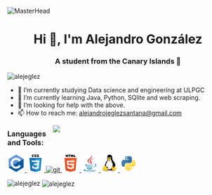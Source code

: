![MasterHead](https://mir-s3-cdn-cf.behance.net/project_modules/fs/67607955080161.597768d22e415.gif)

<h1 align="center">Hi 👋, I'm Alejandro González</h1>
<h3 align="center">A student from the Canary Islands 🌴</h3>

<p align="left"> <img src="https://komarev.com/ghpvc/?username=alejeglez&label=Profile%20views&color=0e75b6&style=flat" alt="alejeglez" /> </p>



- 🔭 I’m currently studying Data science and engineering at ULPGC
- 🌱 I’m currently learning Java, Python, SQlite and web scraping.
- 🤔 I’m looking for help with the above.
- 📫 How to reach me: alejandrojeglezsantana@gmail.com

<img align = "right" src="https://external-preview.redd.it/V5smmYXS8jxBXZsyMVjjYfzBIsio7LGBzLGQqQoVygs.png?format=pjpg&auto=webp&s=8eebda243d1811472ebc9750798c53b9276aedc2" width="400" />


<h3 align="left">Languages and Tools:</h3>
<p align="left"> <a href="https://www.cprogramming.com/" target="_blank" rel="noreferrer"> <img src="https://raw.githubusercontent.com/devicons/devicon/master/icons/c/c-original.svg" alt="c" width="40" height="40"/> </a> <a href="https://www.w3schools.com/css/" target="_blank" rel="noreferrer"> <img src="https://raw.githubusercontent.com/devicons/devicon/master/icons/css3/css3-original-wordmark.svg" alt="css3" width="40" height="40"/> </a> <a href="https://git-scm.com/" target="_blank" rel="noreferrer"> <img src="https://www.vectorlogo.zone/logos/git-scm/git-scm-icon.svg" alt="git" width="40" height="40"/> </a> <a href="https://www.w3.org/html/" target="_blank" rel="noreferrer"> <img src="https://raw.githubusercontent.com/devicons/devicon/master/icons/html5/html5-original-wordmark.svg" alt="html5" width="40" height="40"/> </a> <a href="https://www.java.com" target="_blank" rel="noreferrer"> <img src="https://raw.githubusercontent.com/devicons/devicon/master/icons/java/java-original.svg" alt="java" width="40" height="40"/> </a> <a href="https://www.linux.org/" target="_blank" rel="noreferrer"> <img src="https://raw.githubusercontent.com/devicons/devicon/master/icons/linux/linux-original.svg" alt="linux" width="40" height="40"/> </a> <a href="https://www.python.org" target="_blank" rel="noreferrer"> <img src="https://raw.githubusercontent.com/devicons/devicon/master/icons/python/python-original.svg" alt="python" width="40" height="40"/> </a> </p>

<p><img align="left" src="https://github-readme-stats.vercel.app/api/top-langs?username=alejeglez&show_icons=true&locale=en&layout=compact" alt="alejeglez" /></p>

<p>&nbsp;<img align="center" src="https://github-readme-stats.vercel.app/api?username=alejeglez&show_icons=true&locale=en" alt="alejeglez" /></p>

